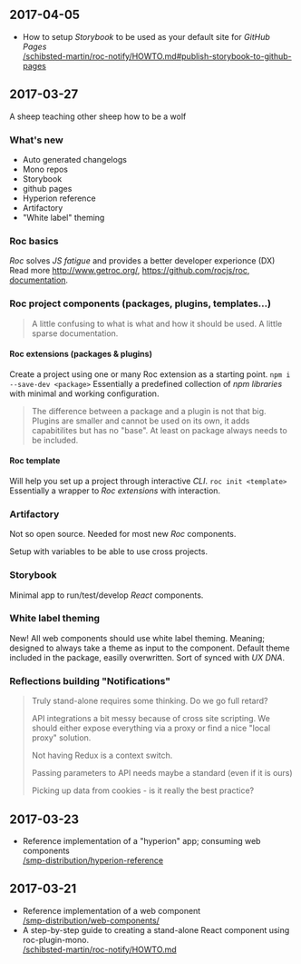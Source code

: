 
## 2017-04-05
- How to setup _Storybook_ to be used as your default site for _GitHub Pages_  
  [/schibsted-martin/roc-notify/HOWTO.md#publish-storybook-to-github-pages](https://github.com/schibsted-martin/roc-notify/blob/master/HOWTO.md#publish-storybook-to-github-pages)

## 2017-03-27
A sheep teaching other sheep how to be a wolf

### What's new
- Auto generated changelogs
- Mono repos
- Storybook
- github pages
- Hyperion reference
- Artifactory
- "White label" theming

### Roc basics  
_Roc_ solves _JS fatigue_ and provides a better developer experionce (DX)
Read more http://www.getroc.org/, https://github.com/rocjs/roc, [documentation](https://github.com/rocjs/roc/blob/master/docs/README.md).

### Roc project components (packages, plugins, templates...)
> A little confusing to what is what and how it should be used. A little sparse documentation.

#### Roc extensions (packages & plugins)
Create a project using one or many Roc extension as a starting point. `npm i --save-dev <package>`
Essentially a predefined collection of _npm libraries_ with minimal and working configuration.

> The difference between a package and a plugin is not that big. Plugins are smaller and cannot be used
on its own, it adds capabitilites but has no "base". At least on package always needs to be included.

#### Roc template
Will help you set up a project through interactive _CLI_. `roc init <template>`
Essentially a wrapper to _Roc extensions_ with interaction.

### Artifactory
Not so open source. Needed for most new _Roc_ components.

Setup with variables to be able to use cross projects.

### Storybook
Minimal app to run/test/develop _React_ components.

### White label theming
New! All web components should use white label theming. Meaning; designed to always take a theme as input to the component.
Default theme included in the package, easilly overwritten. Sort of synced with _UX DNA_.

### Reflections building "Notifications"
> Truly stand-alone requires some thinking. Do we go full retard?
>
> API integrations a bit messy because of cross site scripting. We should either expose everything via a proxy or find a nice "local proxy" solution.
>
> Not having Redux is a context switch.
>
> Passing parameters to API needs maybe a standard (even if it is ours)
>
> Picking up data from cookies - is it really the best practice?

## 2017-03-23
- Reference implementation of a "hyperion" app; consuming web components  
  [/smp-distribution/hyperion-reference](https://github.schibsted.io/smp-distribution/hyperion-reference)
## 2017-03-21
- Reference implementation of a web component  
  [/smp-distribution/web-components/](https://github.schibsted.io/smp-distribution/web-components)
- A step-by-step guide to creating a stand-alone React component using roc-plugin-mono.  
  [/schibsted-martin/roc-notify/HOWTO.md](https://github.com/schibsted-martin/roc-notify/blob/master/HOWTO.md)
